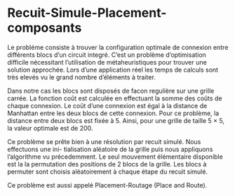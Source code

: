 # Recuit-Simule-Placement-composants

Le probléme consiste à trouver la configuration optimale de connexion entre différents blocs d’un
circuit integré. C’est un problème d’optimisation difficile nécessitant l’utilisation de métaheuristiques
pour trouver une solution approchée. Lors d’une application réel les temps de calculs sont très
elevés vu le grand nombre d’éléments à traiter.

Dans notre cas les blocs sont disposés de facon regulière sur une grille carrée. La fonction
coût est calculée en effectuant la somme des coûts de chaque connexion. Le coût d’une connexion
est égal à la distance de Manhattan entre les deux blocs de cette connexion. Pour ce problème,
la distance entre deux blocs est fixée à 5. Ainsi, pour une grille de taille 5 × 5, la valeur optimale
est de 200.

Ce problème se prête bien à une résolution par recuit simulé. Nous effectuons une ini-
tialisation aléatoire de la grille puis nous appliquons l’algorithme vu précedemment. Le seul
mouvement élémentaire disponible est la la permutation des positions de 2 blocs de la grille.
Les blocs à permuter sont choisis aléatoirement à chaque étape du recuit simulé.

Ce problème est aussi appelé Placement-Routage (Place and Route).
